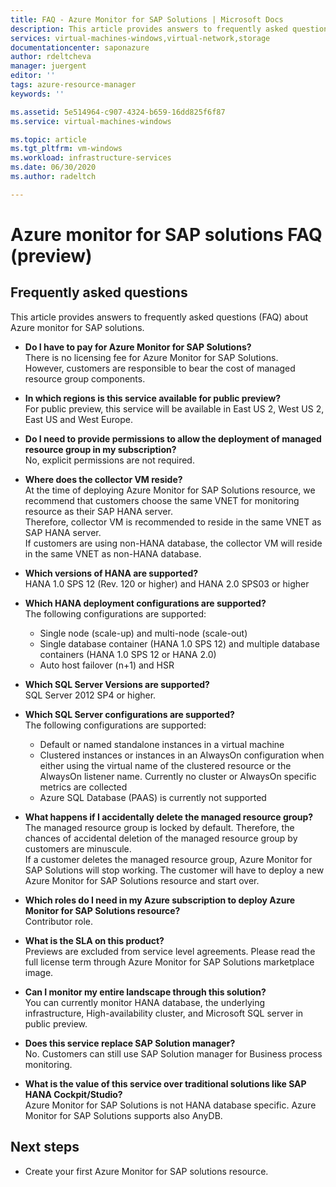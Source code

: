 ```yaml
---
title: FAQ - Azure Monitor for SAP Solutions | Microsoft Docs
description: This article provides answers to frequently asked questions about Azure monitor for SAP solutions
services: virtual-machines-windows,virtual-network,storage
documentationcenter: saponazure
author: rdeltcheva
manager: juergent
editor: ''
tags: azure-resource-manager
keywords: ''

ms.assetid: 5e514964-c907-4324-b659-16dd825f6f87
ms.service: virtual-machines-windows

ms.topic: article
ms.tgt_pltfrm: vm-windows
ms.workload: infrastructure-services
ms.date: 06/30/2020
ms.author: radeltch

---
```


# Azure monitor for SAP solutions FAQ (preview)
## Frequently asked questions

This article provides answers to frequently asked questions (FAQ) about Azure monitor for SAP solutions.  

 - **Do I have to pay for Azure Monitor for SAP Solutions?**  
There is no licensing fee for Azure Monitor for SAP Solutions.  
However, customers are responsible to bear the cost of managed resource group components.  

 - **In which regions is this service available for public preview?**  
For public preview, this service will be available in East US 2, West US 2, East US and West Europe.  

 - **Do I need to provide permissions to allow the deployment of managed resource group in my subscription?**  
No, explicit permissions are not required.  

 - **Where does the collector VM reside?**  
At the time of deploying Azure Monitor for SAP Solutions resource, we recommend that customers choose the same VNET for monitoring resource as their SAP HANA server.  
Therefore, collector VM is recommended to reside in the same VNET as SAP HANA server.  
If customers are using non-HANA database, the collector VM will reside in the same VNET as non-HANA database.  

 - **Which versions of HANA are supported?**  
HANA 1.0 SPS 12 (Rev. 120 or higher) and HANA 2.0 SPS03 or higher  

 - **Which HANA deployment configurations are supported?**  
The following configurations are supported:
   - Single node (scale-up) and multi-node (scale-out)  
   - Single database container (HANA 1.0 SPS 12) and multiple database containers (HANA 1.0 SPS 12 or HANA 2.0)  
   - Auto host failover (n+1) and HSR  

 - **Which SQL Server Versions are supported?**  
SQL Server 2012 SP4 or higher.  

 - **Which SQL Server configurations are supported?**  
The following configurations are supported:
   - Default or named standalone instances in a virtual machine  
   - Clustered instances or instances in an AlwaysOn configuration when either using the virtual name of the clustered resource or the AlwaysOn listener name. Currently no cluster or AlwaysOn specific metrics are collected    
   - Azure SQL Database (PAAS) is currently not supported  

 - **What happens if I accidentally delete the managed resource group?**  
The managed resource group is locked by default. Therefore, the chances of accidental deletion of the managed resource group by customers are minuscule.  
If a customer deletes the managed resource group, Azure Monitor for SAP Solutions will stop working. The customer will have to deploy a new Azure Monitor for SAP Solutions resource and start over.  

 - **Which roles do I need in my Azure subscription to deploy Azure Monitor for SAP Solutions resource?**  
Contributor role.  

 - **What is the SLA on this product?**  
Previews are excluded from service level agreements. Please read the full license term through Azure Monitor for SAP Solutions marketplace image.  

 - **Can I monitor my entire landscape through this solution?**  
You can currently monitor HANA database, the underlying infrastructure, High-availability cluster, and Microsoft SQL server in public preview.  

 - **Does this service replace SAP Solution manager?**  
No. Customers can still use SAP Solution manager for Business process monitoring.  

 - **What is the value of this service over traditional solutions like SAP HANA Cockpit/Studio?**  
Azure Monitor for SAP Solutions is not HANA database specific. Azure Monitor for SAP Solutions supports also AnyDB.  

## Next steps

- Create your first Azure Monitor for SAP solutions resource.